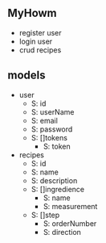 ## MyHowm
 - register user
 - login user
 - crud recipes

## models
 - user
   - S: id
   - S: userName
   - S: email
   - S: password
   - S: []tokens
     - S: token 
 - recipes
   - S: id
   - S: name
   - S: description
   - S: []ingredience
     - S: name
     - S: measurement
   - S: []step
     - S: orderNumber
     - S: direction
